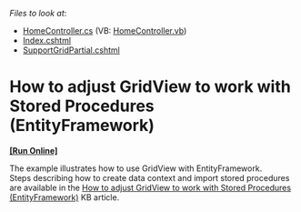 <!-- default file list -->
*Files to look at*:

* [HomeController.cs](./CS/Controllers/HomeController.cs) (VB: [HomeController.vb](./VB/Controllers/HomeController.vb))
* [Index.cshtml](./CS/Views/Home/Index.cshtml)
* [SupportGridPartial.cshtml](./CS/Views/Home/SupportGridPartial.cshtml)
<!-- default file list end -->
# How to adjust GridView to work with Stored Procedures (EntityFramework)
<!-- run online -->
**[[Run Online]](https://codecentral.devexpress.com/e3355)**
<!-- run online end -->


<p>The example illustrates how to use GridView with EntityFramework.<br />
Steps describing how to create data context and import stored procedures are available in the <a href="https://www.devexpress.com/Support/Center/p/K18520">How to adjust GridView to work with Stored Procedures (EntityFramework)</a> KB article.</p>

<br/>


